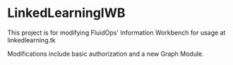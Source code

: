 LinkedLearningIWB
=================

This project is for modifying FluidOps' Information Workbench for usage at linkedlearning.tk

Modifications include basic authorization and a new Graph Module.
